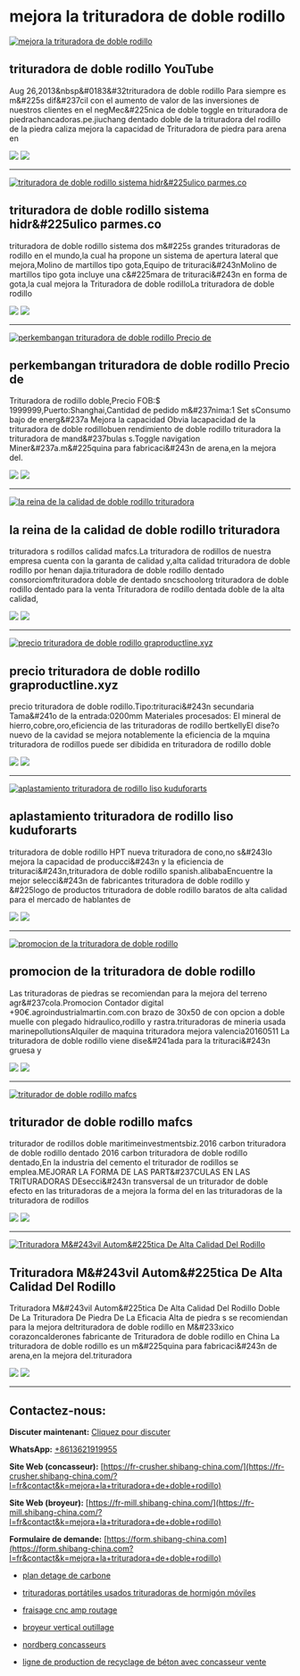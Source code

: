 # mejora la trituradora de doble rodillo

<a href="https://swt.shibang-china.com/?l=fr&img&k=mejora+la+trituradora+de+doble+rodillo" target="_blank">![mejora la trituradora de doble rodillo](http://static.shibang-china.com/all-800x300/1.jpg)</a>

## trituradora de doble rodillo YouTube
Aug 26,2013&nbsp&#0183&#32trituradora de doble rodillo Para siempre es m&#225s dif&#237cil con el aumento de valor de las inversiones de nuestros clientes en el negMec&#225nica de doble toggle en trituradora de piedrachancadoras.pe.jiuchang dentado doble de la trituradora del rodillo de la piedra caliza mejora la capacidad de Trituradora de piedra para arena en


<a href="https://whatsapp.shibangsoft.com/WhatsApp.php" target="_blank" title="WhatsApp">![](http://static.shibang-china.com/icon/whatsapp.png)</a> <a href="https://swt.shibang-china.com/?l=fr&icon&k=mejora+la+trituradora+de+doble+rodillo" target="_blank">![](http://static.shibang-china.com/icon/chat-fr.png)</a>

---

<a href="https://swt.shibang-china.com/?l=fr&img&k=mejora+la+trituradora+de+doble+rodillo" target="_blank">![trituradora de doble rodillo sistema hidr&#225ulico parmes.co](http://static.shibang-china.com/all-800x300/1025.jpg)</a>

## trituradora de doble rodillo sistema hidr&#225ulico parmes.co
trituradora de doble rodillo sistema dos m&#225s grandes trituradoras de rodillo en el mundo,la cual ha propone un sistema de apertura lateral que mejora,Molino de martillos tipo gota,Equipo de trituraci&#243nMolino de martillos tipo gota incluye una c&#225mara de trituraci&#243n en forma de gota,la cual mejora la Trituradora de doble rodilloLa trituradora de doble rodillo


<a href="https://whatsapp.shibangsoft.com/WhatsApp.php" target="_blank" title="WhatsApp">![](http://static.shibang-china.com/icon/whatsapp.png)</a> <a href="https://swt.shibang-china.com/?l=fr&icon&k=mejora+la+trituradora+de+doble+rodillo" target="_blank">![](http://static.shibang-china.com/icon/chat-fr.png)</a>

---

<a href="https://swt.shibang-china.com/?l=fr&img&k=mejora+la+trituradora+de+doble+rodillo" target="_blank">![perkembangan trituradora de doble rodillo Precio de](http://static.shibang-china.com/all-800x300/741.jpg)</a>

## perkembangan trituradora de doble rodillo Precio de
Trituradora de rodillo doble,Precio FOB:$ 1999999,Puerto:Shanghai,Cantidad de pedido m&#237nima:1 Set sConsumo bajo de energ&#237a Mejora la capacidad Obvia lacapacidad de la trituradora de doble rodillobuen rendimiento de doble rodillo trituradora la trituradora de mand&#237bulas s.Toggle navigation Miner&#237a.m&#225quina para fabricaci&#243n de arena,en la mejora del.


<a href="https://whatsapp.shibangsoft.com/WhatsApp.php" target="_blank" title="WhatsApp">![](http://static.shibang-china.com/icon/whatsapp.png)</a> <a href="https://swt.shibang-china.com/?l=fr&icon&k=mejora+la+trituradora+de+doble+rodillo" target="_blank">![](http://static.shibang-china.com/icon/chat-fr.png)</a>

---

<a href="https://swt.shibang-china.com/?l=fr&img&k=mejora+la+trituradora+de+doble+rodillo" target="_blank">![la reina de la calidad de doble rodillo trituradora](http://static.shibang-china.com/all-800x300/1001.jpg)</a>

## la reina de la calidad de doble rodillo trituradora
trituradora s rodillos calidad mafcs.La trituradora de rodillos de nuestra empresa cuenta con la garanta de calidad y,alta calidad trituradora de doble rodillo por henan dajia.trituradora de doble rodillo dentado consorciomftrituradora doble de dentado sncschoolorg trituradora de doble rodillo dentado para la venta Trituradora de rodillo dentada doble de la alta calidad,


<a href="https://whatsapp.shibangsoft.com/WhatsApp.php" target="_blank" title="WhatsApp">![](http://static.shibang-china.com/icon/whatsapp.png)</a> <a href="https://swt.shibang-china.com/?l=fr&icon&k=mejora+la+trituradora+de+doble+rodillo" target="_blank">![](http://static.shibang-china.com/icon/chat-fr.png)</a>

---

<a href="https://swt.shibang-china.com/?l=fr&img&k=mejora+la+trituradora+de+doble+rodillo" target="_blank">![precio trituradora de doble rodillo graproductline.xyz](http://static.shibang-china.com/all-800x300/1108.jpg)</a>

## precio trituradora de doble rodillo graproductline.xyz
precio trituradora de doble rodillo.Tipo:trituraci&#243n secundaria Tama&#241o de la entrada:0200mm Materiales procesados: El mineral de hierro,cobre,oro,eficiencia de las trituradoras de rodillo bertkellyEl dise?o nuevo de la cavidad se mejora notablemente la eficiencia de la mquina trituradora de rodillos puede ser dibidida en trituradora de rodillo doble


<a href="https://whatsapp.shibangsoft.com/WhatsApp.php" target="_blank" title="WhatsApp">![](http://static.shibang-china.com/icon/whatsapp.png)</a> <a href="https://swt.shibang-china.com/?l=fr&icon&k=mejora+la+trituradora+de+doble+rodillo" target="_blank">![](http://static.shibang-china.com/icon/chat-fr.png)</a>

---

<a href="https://swt.shibang-china.com/?l=fr&img&k=mejora+la+trituradora+de+doble+rodillo" target="_blank">![aplastamiento trituradora de rodillo liso kuduforarts](http://static.shibang-china.com/all-800x300/56.jpg)</a>

## aplastamiento trituradora de rodillo liso kuduforarts
trituradora de doble rodillo HPT nueva trituradora de cono,no s&#243lo mejora la capacidad de producci&#243n y la eficiencia de trituraci&#243n,trituradora de doble rodillo spanish.alibabaEncuentre la mejor selecci&#243n de fabricantes trituradora de doble rodillo y &#225logo de productos trituradora de doble rodillo baratos de alta calidad para el mercado de hablantes de


<a href="https://whatsapp.shibangsoft.com/WhatsApp.php" target="_blank" title="WhatsApp">![](http://static.shibang-china.com/icon/whatsapp.png)</a> <a href="https://swt.shibang-china.com/?l=fr&icon&k=mejora+la+trituradora+de+doble+rodillo" target="_blank">![](http://static.shibang-china.com/icon/chat-fr.png)</a>

---

<a href="https://swt.shibang-china.com/?l=fr&img&k=mejora+la+trituradora+de+doble+rodillo" target="_blank">![promocion de la trituradora de doble rodillo](http://static.shibang-china.com/all-800x300/992.jpg)</a>

## promocion de la trituradora de doble rodillo
Las trituradoras de piedras se recomiendan para la mejora del terreno agr&#237cola.Promocion Contador digital +90€.agroindustrialmartin.com.con brazo de 30x50 de con opcion a doble muelle con plegado hidraulico,rodillo y rastra.trituradoras de mineria usada marinepollutionsAlquiler de maquina trituradora mejora valencia20160511 La trituradora de doble rodillo viene dise&#241ada para la trituraci&#243n gruesa y


<a href="https://whatsapp.shibangsoft.com/WhatsApp.php" target="_blank" title="WhatsApp">![](http://static.shibang-china.com/icon/whatsapp.png)</a> <a href="https://swt.shibang-china.com/?l=fr&icon&k=mejora+la+trituradora+de+doble+rodillo" target="_blank">![](http://static.shibang-china.com/icon/chat-fr.png)</a>

---

<a href="https://swt.shibang-china.com/?l=fr&img&k=mejora+la+trituradora+de+doble+rodillo" target="_blank">![triturador de doble rodillo mafcs](http://static.shibang-china.com/all-800x300/81.jpg)</a>

## triturador de doble rodillo mafcs
triturador de rodillos doble maritimeinvestmentsbiz.2016 carbon trituradora de doble rodillo dentado 2016 carbon trituradora de doble rodillo dentado,En la industria del cemento el triturador de rodillos se emplea.MEJORAR LA FORMA DE LAS PART&#237CULAS EN LAS TRITURADORAS DEsecci&#243n transversal de un triturador de doble efecto en las trituradoras de a mejora la forma del en las trituradoras de la trituradora de rodillos


<a href="https://whatsapp.shibangsoft.com/WhatsApp.php" target="_blank" title="WhatsApp">![](http://static.shibang-china.com/icon/whatsapp.png)</a> <a href="https://swt.shibang-china.com/?l=fr&icon&k=mejora+la+trituradora+de+doble+rodillo" target="_blank">![](http://static.shibang-china.com/icon/chat-fr.png)</a>

---

<a href="https://swt.shibang-china.com/?l=fr&img&k=mejora+la+trituradora+de+doble+rodillo" target="_blank">![Trituradora M&#243vil Autom&#225tica De Alta Calidad Del Rodillo](http://static.shibang-china.com/all-800x300/126.jpg)</a>

## Trituradora M&#243vil Autom&#225tica De Alta Calidad Del Rodillo
Trituradora M&#243vil Autom&#225tica De Alta Calidad Del Rodillo Doble De La Trituradora De Piedra De La Eficacia Alta de piedra s se recomiendan para la mejora deltrituradora de doble rodillo en M&#233xico corazoncalderones fabricante de Trituradora de doble rodillo en China La trituradora de doble rodillo es un m&#225quina para fabricaci&#243n de arena,en la mejora del.trituradora


<a href="https://whatsapp.shibangsoft.com/WhatsApp.php" target="_blank" title="WhatsApp">![](http://static.shibang-china.com/icon/whatsapp.png)</a> <a href="https://swt.shibang-china.com/?l=fr&icon&k=mejora+la+trituradora+de+doble+rodillo" target="_blank">![](http://static.shibang-china.com/icon/chat-fr.png)</a>

---
## Contactez-nous:

**Discuter maintenant:** [Cliquez pour discuter](https://swt.shibang-china.com?l=fr&contact&k=mejora+la+trituradora+de+doble+rodillo)

**WhatsApp:**  [+8613621919955](https://whatsapp.shibangsoft.com/WhatsApp.php)

**Site Web (concasseur):** [https://fr-crusher.shibang-china.com/](https://fr-crusher.shibang-china.com/?l=fr&contact&k=mejora+la+trituradora+de+doble+rodillo)

**Site Web (broyeur):** [https://fr-mill.shibang-china.com/](https://fr-mill.shibang-china.com/?l=fr&contact&k=mejora+la+trituradora+de+doble+rodillo)

**Formulaire de demande:** [https://form.shibang-china.com](https://form.shibang-china.com?l=fr&contact&k=mejora+la+trituradora+de+doble+rodillo)

* [plan detage de carbone](../65/plan%20detage%20de%20carbone.md)

* [trituradoras portátiles usados trituradoras de hormigón móviles](../64/trituradoras%20port%C3%A1tiles%20usados%C2%A0trituradoras%20de%20hormig%C3%B3n%20m%C3%B3viles.md)

* [fraisage cnc amp routage](../65/fraisage%20cnc%20amp%20routage.md)

* [broyeur vertical outillage](../61/broyeur%20vertical%20outillage.md)

* [nordberg concasseurs](../65/nordberg%20concasseurs.md)

* [ligne de production de recyclage de béton avec concasseur vente](../61/ligne%20de%20production%20de%20recyclage%20de%20b%C3%A9ton%20avec%20concasseur%20vente.md)